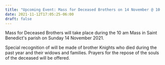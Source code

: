 ```yaml
---
title: "Upcoming Event: Mass for Deceased Brothers on 14 November @ 10 AM"
date: 2021-11-12T17:05:25-06:00
draft: false
---
```

Mass for Deceased Brothers will take place during the 10 am Mass in Saint Benedict's parish on Sunday 14 November 2021.
<!--more-->
Special recognition of will be made of brother Knights who died during the past year and their widows and families. Prayers for the repose of the souls of the deceased will be offered.